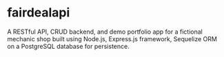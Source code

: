 # fairdealapi
A RESTful API, CRUD backend, and demo portfolio app for  a fictional mechanic shop built using Node.js, Express.js framework, Sequelize ORM on a PostgreSQL database for persistence.
